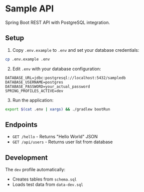 # Sample API

Spring Boot REST API with PostgreSQL integration.

## Setup

1. Copy `.env.example` to `.env` and set your database credentials:
```bash
cp .env.example .env
```

2. Edit `.env` with your database configuration:
```
DATABASE_URL=jdbc:postgresql://localhost:5432/sampledb
DATABASE_USERNAME=postgres
DATABASE_PASSWORD=your_actual_password
SPRING_PROFILES_ACTIVE=dev
```

3. Run the application:
```bash
export $(cat .env | xargs) && ./gradlew bootRun
```

## Endpoints

- `GET /hello` - Returns "Hello World" JSON
- `GET /api/users` - Returns user list from database

## Development

The `dev` profile automatically:
- Creates tables from `schema.sql`
- Loads test data from `data-dev.sql`
